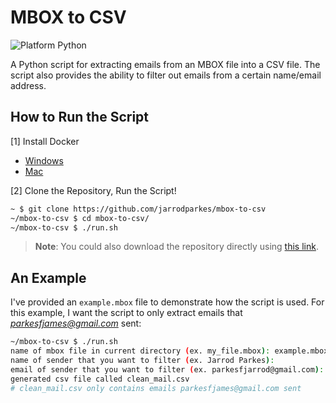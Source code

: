 # MBOX to CSV

![Platform Python](https://img.shields.io/badge/platform-python%202.7-yellow.svg)

A Python script for extracting emails from an MBOX file into a CSV file. The script also provides the ability to filter out emails from a certain name/email address.

## How to Run the Script

[1] Install Docker

- [Windows](https://www.docker.com/docker-windows)
- [Mac](https://www.docker.com/docker-mac)

[2] Clone the Repository, Run the Script!

```bash
~ $ git clone https://github.com/jarrodparkes/mbox-to-csv
~/mbox-to-csv $ cd mbox-to-csv/
~/mbox-to-csv $ ./run.sh
```

> **Note**: You could also download the repository directly using [this link](https://github.com/jarrodparkes/mbox-to-csv/archive/master.zip).

## An Example

I've provided an `example.mbox` file to demonstrate how the script is used. For this example, I want the script to only extract emails that *parkesfjames@gmail.com* sent:

```bash
~/mbox-to-csv $ ./run.sh
name of mbox file in current directory (ex. my_file.mbox): example.mbox
name of sender that you want to filter (ex. Jarrod Parkes):
email of sender that you want to filter (ex. parkesfjarrod@gmail.com): parkesrjames@gmail.com
generated csv file called clean_mail.csv
# clean_mail.csv only contains emails parkesfjames@gmail.com sent
```
